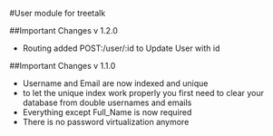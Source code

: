 #User module for treetalk

##Important Changes v 1.2.0
- Routing added POST:/user/:id to Update User with id

##Important Changes v 1.1.0
- Username and Email are now indexed and unique
- to let the unique index work properly you first need to clear your database from double usernames and      emails
- Everything except Full_Name is now required
- There is no password virtualization anymore
